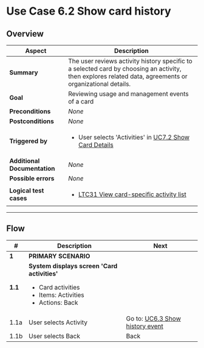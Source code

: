 # Use Case 6.2 Show card history

## Overview

| Aspect                       | Description                                                                                                                                              |
|------------------------------|----------------------------------------------------------------------------------------------------------------------------------------------------------|
| **Summary**                  | The user reviews activity history specific to a selected card by choosing an activity, then explores related data, agreements or organizational details. |
| **Goal**                     | Reviewing usage and management events of a card                                                                                                          |
| **Preconditions**            | *None*                                                                                                                                                   |
| **Postconditions**           | *None*                                                                                                                                                   |
| **Triggered by**             | <ul><li>User selects 'Activities' in [UC7.2 Show Card Details](UC7.2_ShowCardDetails.md)</ul></li>                                                       |
| **Additional Documentation** | *None*                                                                                                                                                   |
| **Possible errors**          | *None*                                                                                                                                                   |
| **Logical test cases**       | <ul><li>[LTC31 View card-specific activity list](../logical-test-cases.md#ltc31)</li></ul>                                                               |

---

## Flow

| #       | Description                                                                                                                   | Next                                                           |
|---------|-------------------------------------------------------------------------------------------------------------------------------|----------------------------------------------------------------|
| **1**   | **PRIMARY SCENARIO**                                                                                                          |                                                                |
| **1.1** | **System displays screen 'Card activities'**<ul><li>Card activities</li><li>Items: Activities</li><li>Actions: Back</li></ul> |                                                                |
| 1.1a    | User selects Activity                                                                                                         | Go to: [UC6.3 Show history event](UC6.3_ShowHistoryEvent.md)   |
| 1.1b    | User selects Back                                                                                                             | Back                                                           |
